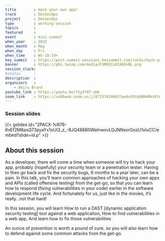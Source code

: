 ```yaml
---
title        : Hack your own app!
track        : DevSecOps
project      : DevSecOps
type         : working-session
topics       :
featured     :
event        : mini-summit
when_year    : 2022
when_month   : May
when_day     : Fri
when_time    : WS-18-19+
hey_summit   : https://post-summit-sessions.heysummit.com/talks/hack-your-own-app/
banner       : https://pbs.twimg.com/media/FSMHZCxXIAEXnNL.png
session_slack:
#status      : 
description  :
organizers   :
    - Akira Brand       
youtube_link : https://youtu.be/7VyIY9T-zHk
zoom_link    : https://us06web.zoom.us/j/87157420063?pwd=UVVqdWN4MkxPcWhNRkNMcW9MZnlhQT09
---
```


### Session slides

{{< gslides id="2PACX-1vR76-6vEf2M6asQ73pyaYx1oUI3_z_-8JQ486B0WalnwovLQJNNxorGozU1xluCC/embed?slide=id.p" >}}

## About this session
As a developer, there will come a time when someone will try to hack your app, probably (hopefully) your security team or a penetration tester. Having to then go back and fix the security bugs, 6 months to a year later, can be a pain. In this talk, you’ll learn common approaches of hacking your own apps and APIs (called offensive testing) from the get-go, so that you can learn how to respond (fixing vulnerabilities in your code) earlier in the software development life cycle. And fortunately for us, just like in the movies, it’s really…not that hard!

In this session, you will learn 
How to run a DAST [dynamic application security testing] tool against a web application, 
How to find vulnerabilities in a web app,
And learn how to fix those vulnerabilities 

An ounce of prevention is worth a pound of cure, so you will also learn how to defend against some common attacks from the get-go.
